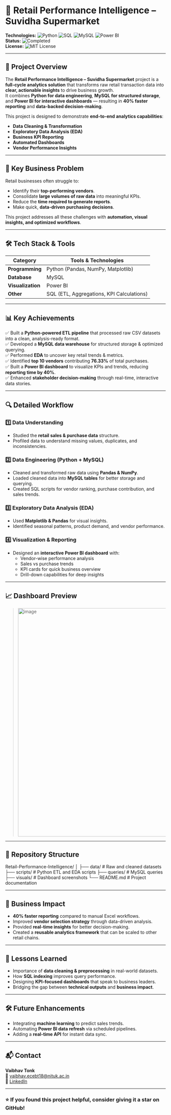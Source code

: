 # 🛒 Retail Performance Intelligence – Suvidha Supermarket
**Technologies:** ![Python](https://img.shields.io/badge/Python-3776AB?style=flat&logo=python&logoColor=white) ![SQL](https://img.shields.io/badge/SQL-336791?style=flat&logo=postgresql&logoColor=white) ![MySQL](https://img.shields.io/badge/MySQL-005C84?style=flat&logo=mysql&logoColor=white) ![Power BI](https://img.shields.io/badge/Power%20BI-F2C811?style=flat&logo=powerbi&logoColor=black)  
**Status:** ![Completed](https://img.shields.io/badge/Status-Completed-brightgreen?style=flat)  
**License:** ![MIT License](https://img.shields.io/badge/License-MIT-blue.svg)  

---

## 📌 Project Overview
The **Retail Performance Intelligence – Suvidha Supermarket** project is a **full-cycle analytics solution** that transforms raw retail transaction data into **clear, actionable insights** to drive business growth.  
It combines **Python for data engineering**, **MySQL for structured storage**, and **Power BI for interactive dashboards** — resulting in **40% faster reporting** and **data-backed decision-making**.

This project is designed to demonstrate **end-to-end analytics capabilities**:
- **Data Cleaning & Transformation**
- **Exploratory Data Analysis (EDA)**
- **Business KPI Reporting**
- **Automated Dashboards**
- **Vendor Performance Insights**

---

## 🎯 Key Business Problem
Retail businesses often struggle to:
- Identify their **top-performing vendors**.
- Consolidate **large volumes of raw data** into meaningful KPIs.
- Reduce the **time required to generate reports**.
- Make quick, **data-driven purchasing decisions**.

This project addresses all these challenges with **automation, visual insights, and optimized workflows**.

---

## 🛠 Tech Stack & Tools
| Category        | Tools & Technologies |
|-----------------|----------------------|
| **Programming** | Python (Pandas, NumPy, Matplotlib) |
| **Database**    | MySQL |
| **Visualization** | Power BI |
| **Other**       | SQL (ETL, Aggregations, KPI Calculations) |

---

## 📊 Key Achievements
✅ Built a **Python-powered ETL pipeline** that processed raw CSV datasets into a clean, analysis-ready format.  
✅ Developed a **MySQL data warehouse** for structured storage & optimized querying.  
✅ Performed **EDA** to uncover key retail trends & metrics.  
✅ Identified **top 10 vendors** contributing **76.33%** of total purchases.  
✅ Built a **Power BI dashboard** to visualize KPIs and trends, reducing **reporting time by 40%**.  
✅ Enhanced **stakeholder decision-making** through real-time, interactive data stories.

---

## 🔍 Detailed Workflow
### 1️⃣ Data Understanding
- Studied the **retail sales & purchase data** structure.
- Profiled data to understand missing values, duplicates, and inconsistencies.

### 2️⃣ Data Engineering (Python + MySQL)
- Cleaned and transformed raw data using **Pandas & NumPy**.
- Loaded cleaned data into **MySQL tables** for better storage and querying.
- Created SQL scripts for vendor ranking, purchase contribution, and sales trends.

### 3️⃣ Exploratory Data Analysis (EDA)
- Used **Matplotlib & Pandas** for visual insights.
- Identified seasonal patterns, product demand, and vendor performance.

### 4️⃣ Visualization & Reporting
- Designed an **interactive Power BI dashboard** with:
  - Vendor-wise performance analysis
  - Sales vs purchase trends
  - KPI cards for quick business overview
  - Drill-down capabilities for deep insights

---

## 📈 Dashboard Preview
> <img width="1287" height="717" alt="image" src="https://github.com/user-attachments/assets/7bc435f2-494a-4ef9-a960-6727efb13462" />


---

## 📂 Repository Structure
Retail-Performance-Intelligence/
│
├── data/ # Raw and cleaned datasets
├── scripts/ # Python ETL and EDA scripts
├── queries/ # MySQL queries
├── visuals/ # Dashboard screenshots
└── README.md # Project documentation

---

## 🚀 Business Impact
- **40% faster reporting** compared to manual Excel workflows.
- Improved **vendor selection strategy** through data-driven analysis.
- Provided **real-time insights** for better decision-making.
- Created a **reusable analytics framework** that can be scaled to other retail chains.

---

## 📌 Lessons Learned
- Importance of **data cleaning & preprocessing** in real-world datasets.
- How **SQL indexing** improves query performance.
- Designing **KPI-focused dashboards** that speak to business leaders.
- Bridging the gap between **technical outputs** and **business impact**.

---

## 🛠 Future Enhancements
- Integrating **machine learning** to predict sales trends.
- Automating **Power BI data refresh** via scheduled pipelines.
- Adding a **real-time API** for instant data sync.

---

## 📬 Contact
**Vaibhav Tonk**  
📧 vaibhav.ecebt18@nituk.ac.in  
🔗 [LinkedIn](https://www.linkedin.com/in/vaibhaavtonk/)  


---

### ⭐ If you found this project helpful, consider giving it a star on GitHub!

